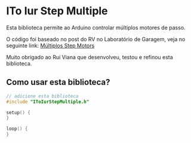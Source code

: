 # ITo Iur Step Multiple

Esta biblioteca permite ao Arduino controlar múltiplos motores de passo.

O código foi baseado no post do RV no Laboratório de Garagem, veja no seguinte link:
[Múltiplos Step Motors](https://labdegaragem.com/forum/topics/m-ltiplos-steps-motors "Múltiplos Steps Motors")

Muito obrigado ao Rui Viana que desenvolveu, testou e refinou esta biblioteca.

## Como usar esta biblioteca?

```cpp
// adicione esta biblioteca
#include "IToIurStepMultiple.h"

setup() {
}

loop() {
}
```
